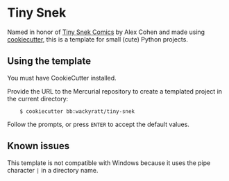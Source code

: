 # Tiny Snek

Named in honor of [Tiny Snek Comics](https://www.instagram.com/tinysnekcomics/) by Alex Cohen and made using [cookiecutter](http://cookiecutter.readthedocs.io/en/latest/usage.html), this is a template for small (cute) Python projects.

## Using the template

You must have CookieCutter installed.

Provide the URL to the Mercurial repository to create a templated project in the current directory:

        $ cookiecutter bb:wackyratt/tiny-snek

Follow the prompts, or press `ENTER` to accept the default values.

## Known issues

This template is not compatible with Windows because it uses the pipe character `|` in a directory name.